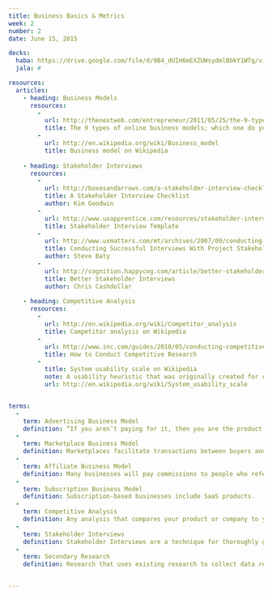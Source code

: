 ```yaml
---
title: Business Basics & Metrics
week: 2
number: 2
date: June 15, 2015

decks:
  haba: https://drive.google.com/file/d/0B4_dUIH6mEXZUWsydmlBbkY1WTg/view?usp=sharing
  jala: #

resources:
  articles:
    - heading: Business Models
      resources:
        -
          url: http://thenextweb.com/entrepreneur/2011/05/25/the-9-types-of-online-business-models-which-one-do-you-use/
          title: The 9 types of online business models; which one do you use?
        -
          url: http://en.wikipedia.org/wiki/Business_model
          title: Business model on Wikipedia
  
    - heading: Stakeholder Interviews
      resources:
        -
          url: http://boxesandarrows.com/a-stakeholder-interview-checklist/
          title: A Stakeholder Interview Checklist
          author: Kim Goodwin
        -
          url: http://www.uxapprentice.com/resources/stakeholder-interview-template/
          title: Stakeholder Interview Template
        -
          url: http://www.uxmatters.com/mt/archives/2007/09/conducting-successful-interviews-with-project-stakeholders.php
          title: Conducting Successful Interviews With Project Stakeholders
          author: Steve Baty
        -
          url: http://cognition.happycog.com/article/better-stakeholder-interviews
          title: Better Stakeholder Interviews
          author: Chris Cashdollar
  
    - heading: Competitive Analysis
      resources:
        -
          url: http://en.wikipedia.org/wiki/Competitor_analysis
          title: Competitor analysis on Wikipedia
        -
          url: http://www.inc.com/guides/2010/05/conducting-competitive-research.html
          title: How to Conduct Competitive Research
        -
          title: System usability scale on Wikipedia
          note: A usability heuristic that was originally created for competitive analysis
          url: http://en.wikipedia.org/wiki/System_usability_scale


terms:
  -
    term: Advertising Business Model
    definition: “If you aren’t paying for it, then you are the product.” Most social networks and search engines make money by selling advertising.
  -
    term: Marketplace Business Model
    definition: Marketplaces facilitate transactions between buyers and sellers and take a small cut.
  -
    term: Affiliate Business Model
    definition: Many businesses will pay commissions to people who refer customers to them.
  -
    term: Subscription Business Model
    definition: Subscription-based businesses include SaaS products.
  -
    term: Competitive Analysis
    definition: Any analysis that compares your product or company to your competitors(‘). Competitive analysis for the purpose of UX research typically focuses on the product, its features, its audience, and its usability.
  -
    term: Stakeholder Interviews
    definition: Stakeholder Interviews are a technique for thoroughly gathering project requirements by interviewing the various stakeholders.
  -
    term: Secondary Research
    definition: Research that uses existing research to collect data relevant to the problem. Contrast this with primary research, where data comes from new surveys, interviews, or experiments.


---
```

